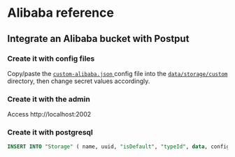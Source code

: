 # Alibaba reference

## Integrate an Alibaba bucket with Postput

### Create it with config files
Copy/paste the [`custom-alibaba.json` ](custom-alibaba.json) config file into the [`data/storage/custom`](https://github.com/postput/api/tree/master/data/storage/custom) directory, then change secret values accordingly.

### Create it with the admin

Access http://localhost:2002

### Create it with postgresql

````sql
INSERT INTO "Storage" ( name, uuid, "isDefault", "typeId", data, config, "creationDate", "updatedOn" ) VALUES ('my_customs_alibaba_files', '60f3799e-0eb5-4785-b566-99bab123ba1d', true, 1, '{}', '{ "custom": { "region": "oss-eu-central-1", "accessKeyId": "mqsodfjnumqsojdfnmqsdnfm", "accessKeySecret": "dsfmkjnqsmdjfnmqlskdnfmkljqnsdflkj", "bucket": "testpostput" }, "allowUpload": true, "urls": ["http://localhost:2003/", "https://www.my-other-domain.com"] }', NOW(), NOW())
````

